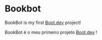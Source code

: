 # Bookbot

BookBot is my first [Boot.dev](https://www.boot.dev) project!

BookBot é o meu primeiro projeto [Boot.dev](https://www.boot.dev) !
